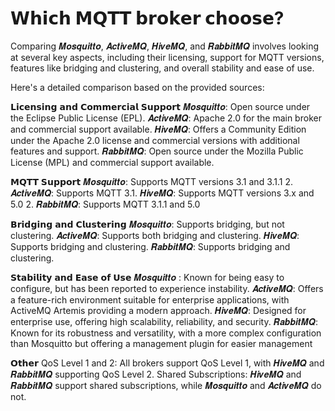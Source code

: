 # 𝗪𝗵𝗶𝗰𝗵 𝗠𝗤𝗧𝗧 𝗯𝗿𝗼𝗸𝗲𝗿 𝗰𝗵𝗼𝗼𝘀𝗲?

Comparing 𝑴𝒐𝒔𝒒𝒖𝒊𝒕𝒕𝒐, 𝑨𝒄𝒕𝒊𝒗𝒆𝑴𝑸, 𝑯𝒊𝒗𝒆𝑴𝑸, and 𝑹𝒂𝒃𝒃𝒊𝒕𝑴𝑸 involves looking at several key aspects, including their licensing, support for MQTT versions, features like bridging and clustering, and overall stability and ease of use.

Here's a detailed comparison based on the provided sources:

𝗟𝗶𝗰𝗲𝗻𝘀𝗶𝗻𝗴 𝗮𝗻𝗱 𝗖𝗼𝗺𝗺𝗲𝗿𝗰𝗶𝗮𝗹 𝗦𝘂𝗽𝗽𝗼𝗿𝘁
𝑴𝒐𝒔𝒒𝒖𝒊𝒕𝒕𝒐: Open source under the Eclipse Public License (EPL).
𝑨𝒄𝒕𝒊𝒗𝒆𝑴𝑸: Apache 2.0 for the main broker and commercial support available.
𝑯𝒊𝒗𝒆𝑴𝑸: Offers a Community Edition under the Apache 2.0 license and commercial versions with additional features and support.
𝑹𝒂𝒃𝒃𝒊𝒕𝑴𝑸: Open source under the Mozilla Public License (MPL) and commercial support available.

𝗠𝗤𝗧𝗧 𝗦𝘂𝗽𝗽𝗼𝗿𝘁
𝑴𝒐𝒔𝒒𝒖𝒊𝒕𝒕𝒐: Supports MQTT versions 3.1 and 3.1.1 2.
𝑨𝒄𝒕𝒊𝒗𝒆𝑴𝑸: Supports MQTT 3.1.
𝑯𝒊𝒗𝒆𝑴𝑸: Supports MQTT versions 3.x and 5.0 2.
𝑹𝒂𝒃𝒃𝒊𝒕𝑴𝑸: Supports MQTT 3.1.1 and 5.0

𝗕𝗿𝗶𝗱𝗴𝗶𝗻𝗴 𝗮𝗻𝗱 𝗖𝗹𝘂𝘀𝘁𝗲𝗿𝗶𝗻𝗴
𝑴𝒐𝒔𝒒𝒖𝒊𝒕𝒕𝒐: Supports bridging, but not clustering.
𝑨𝒄𝒕𝒊𝒗𝒆𝑴𝑸: Supports both bridging and clustering.
𝑯𝒊𝒗𝒆𝑴𝑸: Supports bridging and clustering.
𝑹𝒂𝒃𝒃𝒊𝒕𝑴𝑸: Supports bridging and clustering.

𝗦𝘁𝗮𝗯𝗶𝗹𝗶𝘁𝘆 𝗮𝗻𝗱 𝗘𝗮𝘀𝗲 𝗼𝗳 𝗨𝘀𝗲
𝑴𝒐𝒔𝒒𝒖𝒊𝒕𝒕𝒐 : Known for being easy to configure, but has been reported to experience instability.
𝑨𝒄𝒕𝒊𝒗𝒆𝑴𝑸: Offers a feature-rich environment suitable for enterprise applications, with ActiveMQ Artemis providing a modern approach.
𝑯𝒊𝒗𝒆𝑴𝑸: Designed for enterprise use, offering high scalability, reliability, and security.
𝑹𝒂𝒃𝒃𝒊𝒕𝑴𝑸: Known for its robustness and versatility, with a more complex configuration than Mosquitto but offering a management plugin for easier management

𝗢𝘁𝗵𝗲𝗿
QoS Level 1 and 2: All brokers support QoS Level 1, with 𝑯𝒊𝒗𝒆𝑴𝑸 and 𝑹𝒂𝒃𝒃𝒊𝒕𝑴𝑸 supporting QoS Level 2.
Shared Subscriptions: 𝑯𝒊𝒗𝒆𝑴𝑸 and 𝑹𝒂𝒃𝒃𝒊𝒕𝑴𝑸 support shared subscriptions, while 𝑴𝒐𝒔𝒒𝒖𝒊𝒕𝒕𝒐 and 𝑨𝒄𝒕𝒊𝒗𝒆𝑴𝑸 do not.
